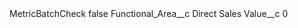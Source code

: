 <?xml version="1.0" encoding="UTF-8"?>
<CustomMetadata xmlns="http://soap.sforce.com/2006/04/metadata" xmlns:xsi="http://www.w3.org/2001/XMLSchema-instance" xmlns:xsd="http://www.w3.org/2001/XMLSchema">
    <label>MetricBatchCheck</label>
    <protected>false</protected>
    <values>
        <field>Functional_Area__c</field>
        <value xsi:type="xsd:string">Direct Sales</value>
    </values>
    <values>
        <field>Value__c</field>
        <value xsi:type="xsd:string">0</value>
    </values>
</CustomMetadata>
